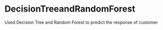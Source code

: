 # DecisionTreeandRandomForest
Used Decision Tree and Random Forest to predict the response of customer
